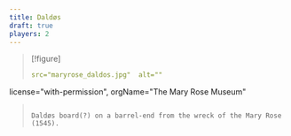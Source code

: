 ```yaml
---
title: Daldøs 
draft: true
players: 2
---
```


> [!figure]
>
> ```yaml
> src="maryrose_daldos.jpg"  alt="" 
   license="with-permission", orgName="The Mary Rose Museum" 
> ```
>
> Daldøs board(?) on a barrel-end from the wreck of the Mary Rose (1545).
